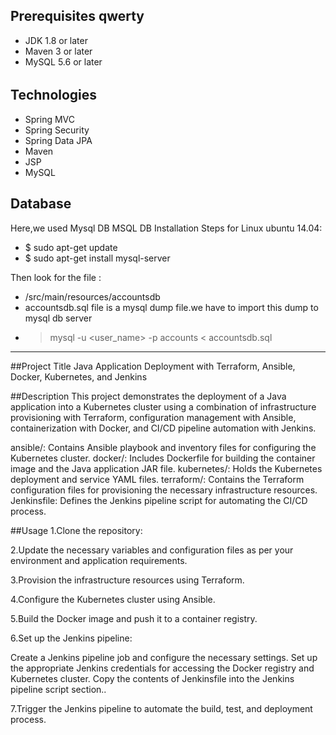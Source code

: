 ## Prerequisites qwerty
- JDK 1.8 or later
- Maven 3 or later
- MySQL 5.6 or later
######
## Technologies 
- Spring MVC
- Spring Security
- Spring Data JPA
- Maven
- JSP
- MySQL
## Database
Here,we used Mysql DB 
MSQL DB Installation Steps for Linux ubuntu 14.04:
- $ sudo apt-get update
- $ sudo apt-get install mysql-server

Then look for the file :
- /src/main/resources/accountsdb
- accountsdb.sql file is a mysql dump file.we have to import this dump to mysql db server
- > mysql -u <user_name> -p accounts < accountsdb.sql
---------------------------------------------------------------------

##Project Title
Java Application Deployment with Terraform, Ansible, Docker, Kubernetes, and Jenkins

##Description
This project demonstrates the deployment of a Java application into a Kubernetes cluster using a combination of infrastructure provisioning with Terraform, configuration management with Ansible, containerization with Docker, and CI/CD pipeline automation with Jenkins.

ansible/: Contains Ansible playbook and inventory files for configuring the Kubernetes cluster.
docker/: Includes Dockerfile for building the container image and the Java application JAR file.
kubernetes/: Holds the Kubernetes deployment and service YAML files.
terraform/: Contains the Terraform configuration files for provisioning the necessary infrastructure resources.
Jenkinsfile: Defines the Jenkins pipeline script for automating the CI/CD process.

##Usage
1.Clone the repository:

2.Update the necessary variables and configuration files as per your environment and application requirements.

3.Provision the infrastructure resources using Terraform.

4.Configure the Kubernetes cluster using Ansible.

5.Build the Docker image and push it to a container registry.

6.Set up the Jenkins pipeline:

Create a Jenkins pipeline job and configure the necessary settings.
Set up the appropriate Jenkins credentials for accessing the Docker registry and Kubernetes cluster.
Copy the contents of Jenkinsfile into the Jenkins pipeline script section..

7.Trigger the Jenkins pipeline to automate the build, test, and deployment process.



